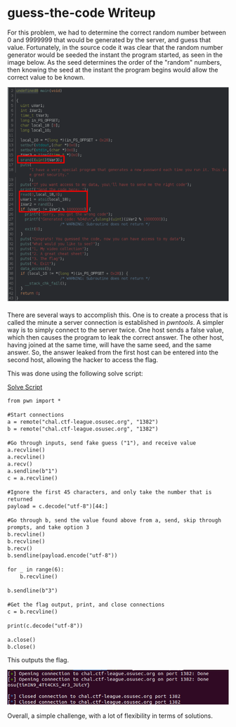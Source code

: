 # guess-the-code Writeup

For this problem, we had to determine the correct random number between 0 and 9999999 that would be generated by the server, and guess that value. Fortunately, in the source code it was clear that the random number generator would be seeded the instant the program started, as seen in the image below. As the seed determines the order of the "random" numbers, then knowing the seed at the instant the program begins would allow the correct value to be known. 

![Ghidra Output](GhidraProgramOutput.png)

There are several ways to accomplish this. One is to create a process that is called the minute a server connection is established in *pwntools*. A simpler way is to simply connect to the server twice. One host sends a false value, which then causes the program to leak the correct answer. The other host, having joined at the same time, will have the same seed, and the same answer. So, the answer leaked from the first host can be entered into the second host, allowing the hacker to access the flag. 

This was done using the following solve script:

[Solve Script](guess-the-codeSolveScript.py)

    from pwn import *

    #Start connections
    a = remote("chal.ctf-league.osusec.org", "1382")
    b = remote("chal.ctf-league.osusec.org", "1382")

    #Go through inputs, send fake guess ("1"), and receive value
    a.recvline()
    a.recvline()
    a.recv()
    a.sendline(b"1")
    c = a.recvline()

    #Ignore the first 45 characters, and only take the number that is returned
    payload = c.decode("utf-8")[44:]

    #Go through b, send the value found above from a, send, skip through prompts, and take option 3
    b.recvline()
    b.recvline()
    b.recv()
    b.sendline(payload.encode("utf-8"))

    for _ in range(6):
        b.recvline()

    b.sendline(b"3")

    #Get the flag output, print, and close connections
    c = b.recvline()

    print(c.decode("utf-8"))

    a.close()
    b.close()

This outputs the flag. 

![Console Output](programOutput.png)

Overall, a simple challenge, with a lot of flexibility in terms of solutions. 


